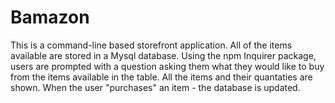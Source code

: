 # Bamazon

This is a command-line based storefront application. All of the items available are stored in a Mysql database. 
Using the npm Inquirer package, users are prompted with a question asking them what they would like to buy 
from the items available in the table. All the items and their quantaties are shown. When the user "purchases" an item - 
the database is updated.

